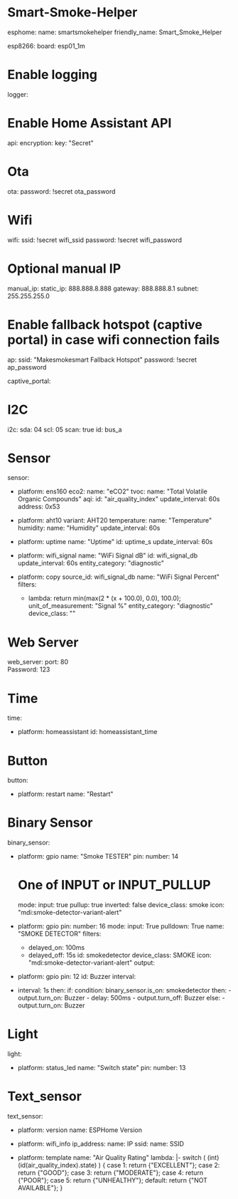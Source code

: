 # Smart-Smoke-Helper
esphome:
  name: smartsmokehelper
  friendly_name: Smart_Smoke_Helper

esp8266:
  board: esp01_1m

# Enable logging
logger:

# Enable Home Assistant API
api:
  encryption:
    key: "Secret"



    
# Ota
ota:
  password: !secret ota_password 
# Wifi
wifi:
  ssid: !secret wifi_ssid
  password: !secret wifi_password

# Optional manual IP
  manual_ip:
    static_ip: 888.888.8.888
    gateway: 888.888.8.1
    subnet: 255.255.255.0     

  # Enable fallback hotspot (captive portal) in case wifi connection fails
  ap:
    ssid: "Makesmokesmart Fallback Hotspot"
    password: !secret ap_password 

captive_portal:


# I2C    

i2c:
  sda: 04
  scl: 05
  scan: true
  id: bus_a
  
# Sensor

sensor:

  - platform: ens160
    eco2:
      name: "eCO2"
    tvoc:
      name: "Total Volatile Organic Compounds"
    aqi:
      id: "air_quality_index"
    update_interval: 60s
    address: 0x53


  - platform: aht10
    variant: AHT20
    temperature:
      name: "Temperature"
    humidity:
      name: "Humidity"
    update_interval: 60s    

  - platform: uptime
    name: "Uptime"
    id: uptime_s
    update_interval: 60s  
  
  - platform: wifi_signal 
    name: "WiFi Signal dB"
    id: wifi_signal_db
    update_interval: 60s
    entity_category: "diagnostic"

  - platform: copy 
    source_id: wifi_signal_db
    name: "WiFi Signal Percent"
    filters:
      - lambda: return min(max(2 * (x + 100.0), 0.0), 100.0);
    unit_of_measurement: "Signal %"
    entity_category: "diagnostic"
    device_class: ""
  

# Web Server
web_server:
     port: 80  
     Password: 123

# Time     

time:
  - platform: homeassistant
    id: homeassistant_time


# Button    
button:
  - platform: restart
    name: "Restart"    

# Binary Sensor
binary_sensor:   

  - platform: gpio
    name: "Smoke TESTER"
    pin:
      number: 14
      # One of INPUT or INPUT_PULLUP
      mode:
        input: true
        pullup: true
      inverted: false 
    device_class: smoke
    icon: "mdi:smoke-detector-variant-alert"


  - platform: gpio
    pin:
      number: 16
      mode: 
        input: True
        pulldown: True
    name: "SMOKE DETECTOR"
    filters:
      - delayed_on: 100ms
      - delayed_off: 15s
    id: smokedetector
    device_class: SMOKE
    icon: "mdi:smoke-detector-variant-alert"
output:
  - platform: gpio
    pin: 12
    id: Buzzer
interval:
  - interval: 1s
    then:
      if:
        condition:
           binary_sensor.is_on: smokedetector
        then:
          - output.turn_on: Buzzer
          - delay: 500ms
          -  output.turn_off: Buzzer
        else:
          - output.turn_on: Buzzer

  
 
# Light

light:
  - platform: status_led
    name: "Switch state"
    pin: 
      number: 13
         
# Text_sensor

text_sensor:
  - platform: version
    name: ESPHome Version
  - platform: wifi_info
    ip_address:
      name: IP
    ssid:
      name: SSID         


  - platform: template
    name: "Air Quality Rating"
    lambda: |-
      switch ( (int) (id(air_quality_index).state) ) {
        case 1: return {"EXCELLENT"};
        case 2: return {"GOOD"};
        case 3: return {"MODERATE"};
        case 4: return {"POOR"};
        case 5: return {"UNHEALTHY"};
        default: return {"NOT AVAILABLE"};
      }      



  
          
    
